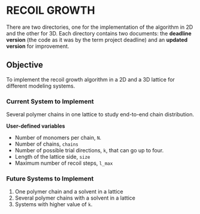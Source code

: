 # RECOIL GROWTH
There are two directories, one for the implementation of the algorithm in 2D and the other for 3D. Each directory contains two documents: the **deadline version** (the code as it was by the term project deadline) and an **updated version** for improvement.

## Objective
To implement the recoil growth algorithm in a 2D and a 3D lattice for different modeling systems.

### Current System to Implement
Several polymer chains in one lattice to study end-to-end chain distribution.

**User-defined variables**
* Number of monomers per chain, `N`.
* Number of chains, `chains`
* Number of possible trial directions, `k`, that can go up to four.
* Length of the lattice side, `size`
* Maximum number of recoil steps, `l_max`

### Future Systems to Implement
1. One polymer chain and a solvent in a lattice
2. Several polymer chains with a solvent in a lattice
3. Systems with higher value of `k`.
